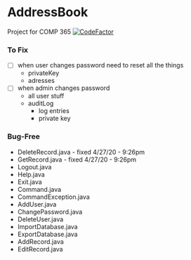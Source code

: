 # AddressBook
Project for COMP 365 [![CodeFactor](https://www.codefactor.io/repository/github/cadeo111/addressbook/badge)](https://www.codefactor.io/repository/github/cadeo111/addressbook)




### To Fix
- [ ] when user changes password need to reset all the things
   - privateKey
   - adresses
- [ ] when admin changes password
   - all user stuff
   - auditLog
      - log entries
      - private key


### Bug-Free
- DeleteRecord.java  - fixed 4/27/20 - 9:26pm
- GetRecord.java - fixed 4/27/20 - 9:26pm
- Logout.java
- Help.java
- Exit.java
- Command.java
- CommandException.java
- AddUser.java
- ChangePassword.java
- DeleteUser.java
- ImportDatabase.java
- ExportDatabase.java
- AddRecord.java
- EditRecord.java
